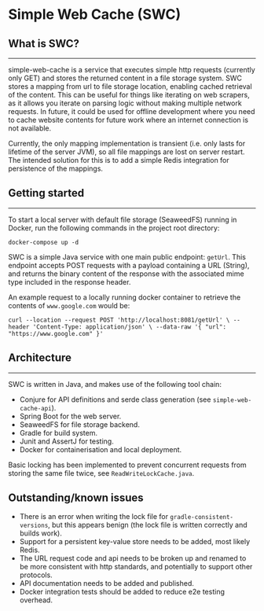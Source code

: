 # Simple Web Cache (SWC)

## What is SWC?
___

simple-web-cache is a service that executes simple http requests (currently only GET) and stores the returned content in a file storage system. SWC stores a mapping from url to file storage location, enabling cached retrieval of the content. This can be useful for things like iterating on web scrapers, as it allows you iterate on parsing logic without making multiple network requests. In future, it could be used for offline development where you need to cache website contents for future work where an internet connection is not available.

Currently, the only mapping implementation is transient (i.e. only lasts for lifetime of the server JVM), so all file mappings are lost on server restart. The intended solution for this is to add a simple Redis integration for persistence of the mappings. 

## Getting started
___

To start a local server with default file storage (SeaweedFS) running in Docker, run the following commands in the project root directory:

`docker-compose up -d`

SWC is a simple Java service with one main public endpoint: `getUrl`. This endpoint accepts POST requests with a payload containing a URL (String), and returns the binary content of the response with the associated mime type included in the response header.

An example request to a locally running docker container to retrieve the contents of `www.google.com` would be:

`curl --location --request POST 'http://localhost:8081/getUrl' \
--header 'Content-Type: application/json' \
--data-raw '{
"url": "https://www.google.com"
}'`

## Architecture
___

SWC is written in Java, and makes use of the following tool chain:
- Conjure for API definitions and serde class generation (see `simple-web-cache-api`).
- Spring Boot for the web server.
- SeaweedFS for file storage backend.
- Gradle for build system.
- Junit and AssertJ for testing.
- Docker for containerisation and local deployment.

Basic locking has been implemented to prevent concurrent requests from storing the same file twice, see `ReadWriteLockCache.java`.

## Outstanding/known issues

- There is an error when writing the lock file for `gradle-consistent-versions`, but this appears benign (the lock file is written correctly and builds work).
- Support for a persistent key-value store needs to be added, most likely Redis.
- The URL request code and api needs to be broken up and renamed to be more consistent with http standards, and potentially to support other protocols.
- API documentation needs to be added and published.
- Docker integration tests should be added to reduce e2e testing overhead.
